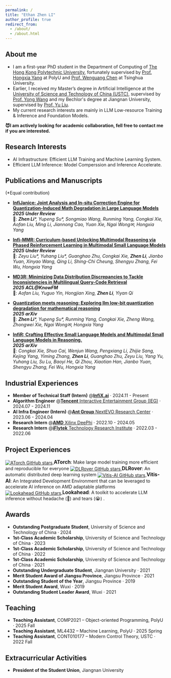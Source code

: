 ```yaml
---
permalink: /
title: "Ethan Zhen LI"
author_profile: true
redirect_from: 
  - /about/
  - /about.html
---
```


## About me
- I am a first-year PhD student in the Department of Computing of [The Hong Kong Polytechnic University](https://www.polyu.edu.hk/), fortunately supervised by [Prof. Hongxia Yang](https://www4.comp.polyu.edu.hk/~hongxyang/) at PolyU and <a href="https://pacman.cs.tsinghua.edu.cn/~cwg/" target="_blank">Prof. Wenguang Chen</a> at Tsinghua University.
- Earlier, I received my Master’s degree in Artificial Intelligence at the [University of Science and Technology of China (USTC)](https://en.ustc.edu.cn/), supervised by [Prof. Yong Wang](https://en.auto.ustc.edu.cn/2021/0616/c26828a513186/page.htm) and my Bechlor's degree at Jiangnan University, supervised by [Prof. Yu Liu](https://scholar.google.com/citations?user=Z57iryEAAAAJ&hl=en).
- My current research interests are mainly in LLM Low-resource Training & Inference and Foundation Models.

**😈I am actively looking for academic collaboration, fell free to contact me if you are interested.**
## Research Interests
- AI Infrastructure: Efficient LLM Training and Machine Learning System.
- Efficient LLM Inference: Model Comperssion and Inference Accelerate. 


## Publications and Manuscripts
(*Equal contribution)

- **[InfiJanice: Joint Analysis and In-situ Correction Engine for Quantization-Induced Math Degradation in Large Language Models](https://arxiv.org/abs/2505.11574)** \
  **_2025 Under Review_** \
  👥: _**Zhen Li***, Yupeng Su*, Songmiao Wang, Runming Yang, Congkai Xie, Aofan Liu, Ming Li, Jiannong Cao, Yuan Xie, Ngai Wong✉, Hongxia Yang_


- **[Infi-MMR: Curriculum-based Unlocking Multimodal Reasoning via Phased Reinforcement Learning in Multimodal Small Language Models](https://arxiv.org/abs/2505.23091)** \
  **_2025 Under Review_** \
  👥: _Zeyu Liu*, Yuhang Liu*, Guanghao Zhu, Congkai Xie, **Zhen Li**, Jianbo Yuan, Xinyao Wang, Qing Li, Shing-Chi Cheung, Shengyu Zhang, Fei Wu, Hongxia Yang_

- **[MD3R: Minimizing Data Distribution Discrepancies to Tackle Inconsistencies in Multilingual Query-Code Retrieval](https://openreview.net/forum?id=xdVLvWZcUe)** \
  **_2025 ACL@KnowFM_** \
  👥: _Aofan Liu, Yuguo Yin, Hongjian Xing, **Zhen Li**, Yiyan Qi_

- **[Quantization meets reasoning: Exploring llm low-bit quantization degradation for mathematical reasoning](https://arxiv.org/abs/2501.03035)** \
  **_2025 arXiv_** \
  👥: _**Zhen Li***, Yupeng Su*, Runming Yang, Congkai Xie, Zheng Wang, Zhongwei Xie, Ngai Wong✉, Hongxia Yang_

- **[InfiR: Crafting Effective Small Language Models and Multimodal Small Language Models in Reasoning.](https://arxiv.org/abs/2502.11573)** \
  **_2025 arXiv_** \
  👥: _Congkai Xie, Shuo Cai, Wenjun Wang, Pengxiang Li, Zhijie Sang, Kejing Yang, Yiming Zhang, **Zhen Li**, Guanghao Zhu, Zeyu Liu, Yang Yu, Yuhang Liu, Su Lu, Baoyi He, Qi Zhou, Xiaotian Han, Jianbo Yuan, Shengyu Zhang, Fei Wu, Hongxia Yang_
   

## Industrial Experiences
- **Member of Technical Staff (Intern)** @[**InfiX.ai**](https://infix-ai.com/) · 2024.11 - Present
- **Algorithm Engineer** @[**Tencent** Interactive Entertainment Group (IEG)](https://www.tencent.com/en-us/about.html) · 2024.07 - 2024.11
- **AI Infra Engineer (Intern)** @[**Ant Group** NextEVO Research Center](https://www.antgroup.com/en) · 2023.06 - 2024.04
- **Research Intern** @[**AMD** Xilinx DeePhi](https://www.amd.com/en.html) · 2022.10 - 2024.05
- **Research Intern** @[**iFlytek** Technology Research Institute](https://www.iflytek.com/en/) · 2022.03 - 2022.06

## Project Experiences
<a href="https://github.com/intelligent-machine-learning/atorch" target="_blank">
  <img src="https://img.shields.io/github/stars/intelligent-machine-learning/atorch?style=social" alt="ATorch GitHub stars" style="vertical-align: middle;"/>
</a> <span style="font-weight:bold; font-size:1.1em;">  ATorch</span>: Make large model training more efficient and reproducible for everyone

<a href="https://github.com/intelligent-machine-learning/dlrover" target="_blank">
  <img src="https://img.shields.io/github/stars/intelligent-machine-learning/dlrover?style=social" alt="DLRover GitHub stars" style="vertical-align: middle;"/>
</a> <span style="font-weight:bold; font-size:1.1em;">  DLRover</span>: An automatic distributed deep learning system

<a href="https://github.com/Xilinx/Vitis-AI" target="_blank">
  <img src="https://img.shields.io/github/stars/Xilinx/Vitis-AI?style=social" alt="Vitis-AI GitHub stars" style="vertical-align: middle;"/>
</a> <span style="font-weight:bold; font-size:1.1em;">Vitis-AI</span>: An Integrated Development Environment that can be leveraged to accelerate AI inference on AMD adaptable platforms

<a href="https://github.com/alipay/PainlessInferenceAcceleration" target="_blank">
  <img src="https://img.shields.io/github/stars/alipay/PainlessInferenceAcceleration?style=social" alt="Lookahead GitHub stars" style="vertical-align: middle;"/>
</a> <span style="font-weight:bold; font-size:1.1em;">Lookahead</span>: A toolkit to accelerate LLM inference without headache (🤯) and tears (😭) .



## Awards
- **Outstanding Postgraduate Student**, University of Science and Technology of China · 2024
- **1st‑Class Academic Scholarship**, University of Science and Technology of China · 2023
- **1st‑Class Academic Scholarship**, University of Science and Technology of China · 2022
- **1st‑Class Academic Scholarship**, University of Science and Technology of China · 2021
- **Outstanding Undergraduate Student**, Jiangnan University · 2021
- **Merit Student Award of Jiangsu Province**, Jiangsu Province · 2021
- **Outstanding Student of the Year**, Jiangsu Province · 2019
- **Merit Student Award**, Wuxi · 2019
- **Outstanding Student Leader Award**, Wuxi · 2021

## Teaching
- **Teaching Assistant**, COMP2021 – Object-oriented Programming, PolyU · 2025 Fall
- **Teaching Assistant**, ML4432 – Machine Learning, PolyU · 2025 Spring
- **Teaching Assistant**, CONT010177 – Modern Control Theory, USTC · 2022 Fall

## Extracurricular Activities
- **President of the Student Union**, Jiangnan University

<!--
 Most recent publications on [Google Scholar](https://scholar.google.com/citations?user=wt2iQjYAAAAJ). \

This is the front page of a website that is powered by the [Academic Pages template](https://github.com/academicpages/academicpages.github.io) and hosted on GitHub pages. [GitHub pages](https://pages.github.com) is a free service in which websites are built and hosted from code and data stored in a GitHub repository, automatically updating when a new commit is made to the respository. This template was forked from the [Minimal Mistakes Jekyll Theme](https://mmistakes.github.io/minimal-mistakes/) created by Michael Rose, and then extended to support the kinds of content that academics have: publications, talks, teaching, a portfolio, blog posts, and a dynamically-generated CV. You can fork [this repository](https://github.com/academicpages/academicpages.github.io) right now, modify the configuration and markdown files, add your own PDFs and other content, and have your own site for free, with no ads! An older version of this template powers my own personal website at [stuartgeiger.com](http://stuartgeiger.com), which uses [this Github repository](https://github.com/staeiou/staeiou.github.io).

A data-driven personal website
======
Like many other Jekyll-based GitHub Pages templates, Academic Pages makes you separate the website's content from its form. The content & metadata of your website are in structured markdown files, while various other files constitute the theme, specifying how to transform that content & metadata into HTML pages. You keep these various markdown (.md), YAML (.yml), HTML, and CSS files in a public GitHub repository. Each time you commit and push an update to the repository, the [GitHub pages](https://pages.github.com/) service creates static HTML pages based on these files, which are hosted on GitHub's servers free of charge.

Many of the features of dynamic content management systems (like Wordpress) can be achieved in this fashion, using a fraction of the computational resources and with far less vulnerability to hacking and DDoSing. You can also modify the theme to your heart's content without touching the content of your site. If you get to a point where you've broken something in Jekyll/HTML/CSS beyond repair, your markdown files describing your talks, publications, etc. are safe. You can rollback the changes or even delete the repository and start over -- just be sure to save the markdown files! Finally, you can also write scripts that process the structured data on the site, such as [this one](https://github.com/academicpages/academicpages.github.io/blob/master/talkmap.ipynb) that analyzes metadata in pages about talks to display [a map of every location you've given a talk](https://academicpages.github.io/talkmap.html).

Getting started
======
1. Register a GitHub account if you don't have one and confirm your e-mail (required!)
1. Fork [this repository](https://github.com/academicpages/academicpages.github.io) by clicking the "fork" button in the top right. 
1. Go to the repository's settings (rightmost item in the tabs that start with "Code", should be below "Unwatch"). Rename the repository "[your GitHub username].github.io", which will also be your website's URL.
1. Set site-wide configuration and create content & metadata (see below -- also see [this set of diffs](http://archive.is/3TPas) showing what files were changed to set up [an example site](https://getorg-testacct.github.io) for a user with the username "getorg-testacct")
1. Upload any files (like PDFs, .zip files, etc.) to the files/ directory. They will appear at https://[your GitHub username].github.io/files/example.pdf.  
1. Check status by going to the repository settings, in the "GitHub pages" section

Site-wide configuration
------
The main configuration file for the site is in the base directory in [_config.yml](https://github.com/academicpages/academicpages.github.io/blob/master/_config.yml), which defines the content in the sidebars and other site-wide features. You will need to replace the default variables with ones about yourself and your site's github repository. The configuration file for the top menu is in [_data/navigation.yml](https://github.com/academicpages/academicpages.github.io/blob/master/_data/navigation.yml). For example, if you don't have a portfolio or blog posts, you can remove those items from that navigation.yml file to remove them from the header. 

Create content & metadata
------
For site content, there is one markdown file for each type of content, which are stored in directories like _publications, _talks, _posts, _teaching, or _pages. For example, each talk is a markdown file in the [_talks directory](https://github.com/academicpages/academicpages.github.io/tree/master/_talks). At the top of each markdown file is structured data in YAML about the talk, which the theme will parse to do lots of cool stuff. The same structured data about a talk is used to generate the list of talks on the [Talks page](https://academicpages.github.io/talks), each [individual page](https://academicpages.github.io/talks/2012-03-01-talk-1) for specific talks, the talks section for the [CV page](https://academicpages.github.io/cv), and the [map of places you've given a talk](https://academicpages.github.io/talkmap.html) (if you run this [python file](https://github.com/academicpages/academicpages.github.io/blob/master/talkmap.py) or [Jupyter notebook](https://github.com/academicpages/academicpages.github.io/blob/master/talkmap.ipynb), which creates the HTML for the map based on the contents of the _talks directory).

**Markdown generator**

I have also created [a set of Jupyter notebooks](https://github.com/academicpages/academicpages.github.io/tree/master/markdown_generator
) that converts a CSV containing structured data about talks or presentations into individual markdown files that will be properly formatted for the Academic Pages template. The sample CSVs in that directory are the ones I used to create my own personal website at stuartgeiger.com. My usual workflow is that I keep a spreadsheet of my publications and talks, then run the code in these notebooks to generate the markdown files, then commit and push them to the GitHub repository.

How to edit your site's GitHub repository
------
Many people use a git client to create files on their local computer and then push them to GitHub's servers. If you are not familiar with git, you can directly edit these configuration and markdown files directly in the github.com interface. Navigate to a file (like [this one](https://github.com/academicpages/academicpages.github.io/blob/master/_talks/2012-03-01-talk-1.md) and click the pencil icon in the top right of the content preview (to the right of the "Raw | Blame | History" buttons). You can delete a file by clicking the trashcan icon to the right of the pencil icon. You can also create new files or upload files by navigating to a directory and clicking the "Create new file" or "Upload files" buttons. 

Example: editing a markdown file for a talk
![Editing a markdown file for a talk](/images/editing-talk.png)

For more info
------
More info about configuring Academic Pages can be found in [the guide](https://academicpages.github.io/markdown/). The [guides for the Minimal Mistakes theme](https://mmistakes.github.io/minimal-mistakes/docs/configuration/) (which this theme was forked from) might also be helpful.

-->
